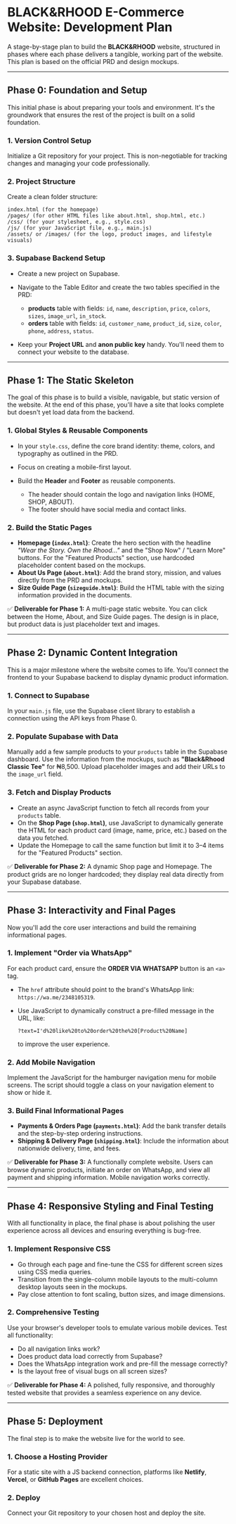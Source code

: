 # BLACK&RHOOD E-Commerce Website: Development Plan

A stage-by-stage plan to build the **BLACK&RHOOD** website, structured in phases where each phase delivers a tangible, working part of the website. This plan is based on the official PRD and design mockups.

---

## **Phase 0: Foundation and Setup**

This initial phase is about preparing your tools and environment. It's the groundwork that ensures the rest of the project is built on a solid foundation.

### **1. Version Control Setup**

Initialize a Git repository for your project. This is non-negotiable for tracking changes and managing your code professionally.

### **2. Project Structure**

Create a clean folder structure:

```
index.html (for the homepage)
/pages/ (for other HTML files like about.html, shop.html, etc.)
/css/ (for your stylesheet, e.g., style.css)
/js/ (for your JavaScript file, e.g., main.js)
/assets/ or /images/ (for the logo, product images, and lifestyle visuals)
```

### **3. Supabase Backend Setup**

* Create a new project on Supabase.
* Navigate to the Table Editor and create the two tables specified in the PRD:

  * **products** table with fields: `id`, `name`, `description`, `price`, `colors`, `sizes`, `image_url`, `in_stock`.
  * **orders** table with fields: `id`, `customer_name`, `product_id`, `size`, `color`, `phone`, `address`, `status`.
* Keep your **Project URL** and **anon public key** handy. You'll need them to connect your website to the database.

---

## **Phase 1: The Static Skeleton**

The goal of this phase is to build a visible, navigable, but static version of the website. At the end of this phase, you'll have a site that looks complete but doesn't yet load data from the backend.

### **1. Global Styles & Reusable Components**

* In your `style.css`, define the core brand identity: theme, colors, and typography as outlined in the PRD.
* Focus on creating a mobile-first layout.
* Build the **Header** and **Footer** as reusable components.

  * The header should contain the logo and navigation links (HOME, SHOP, ABOUT).
  * The footer should have social media and contact links.

### **2. Build the Static Pages**

* **Homepage (`index.html`)**: Create the hero section with the headline *"Wear the Story. Own the Rhood..."* and the "Shop Now" / "Learn More" buttons. For the "Featured Products" section, use hardcoded placeholder content based on the mockups.
* **About Us Page (`about.html`)**: Add the brand story, mission, and values directly from the PRD and mockups.
* **Size Guide Page (`sizeguide.html`)**: Build the HTML table with the sizing information provided in the documents.

✅ **Deliverable for Phase 1:** A multi-page static website. You can click between the Home, About, and Size Guide pages. The design is in place, but product data is just placeholder text and images.

---

## **Phase 2: Dynamic Content Integration**

This is a major milestone where the website comes to life. You'll connect the frontend to your Supabase backend to display dynamic product information.

### **1. Connect to Supabase**

In your `main.js` file, use the Supabase client library to establish a connection using the API keys from Phase 0.

### **2. Populate Supabase with Data**

Manually add a few sample products to your `products` table in the Supabase dashboard. Use the information from the mockups, such as **"Black&Rhood Classic Tee"** for ₦8,500. Upload placeholder images and add their URLs to the `image_url` field.

### **3. Fetch and Display Products**

* Create an async JavaScript function to fetch all records from your `products` table.
* On the **Shop Page (`shop.html`)**, use JavaScript to dynamically generate the HTML for each product card (image, name, price, etc.) based on the data you fetched.
* Update the Homepage to call the same function but limit it to 3–4 items for the "Featured Products" section.

✅ **Deliverable for Phase 2:** A dynamic Shop page and Homepage. The product grids are no longer hardcoded; they display real data directly from your Supabase database.

---

## **Phase 3: Interactivity and Final Pages**

Now you'll add the core user interactions and build the remaining informational pages.

### **1. Implement "Order via WhatsApp"**

For each product card, ensure the **ORDER VIA WHATSAPP** button is an `<a>` tag.

* The `href` attribute should point to the brand's WhatsApp link: `https://wa.me/2348105319`.
* Use JavaScript to dynamically construct a pre-filled message in the URL, like:

  ```
  ?text=I'd%20like%20to%20order%20the%20[Product%20Name]
  ```

  to improve the user experience.

### **2. Add Mobile Navigation**

Implement the JavaScript for the hamburger navigation menu for mobile screens. The script should toggle a class on your navigation element to show or hide it.

### **3. Build Final Informational Pages**

* **Payments & Orders Page (`payments.html`)**: Add the bank transfer details and the step-by-step ordering instructions.
* **Shipping & Delivery Page (`shipping.html`)**: Include the information about nationwide delivery, time, and fees.

✅ **Deliverable for Phase 3:** A functionally complete website. Users can browse dynamic products, initiate an order on WhatsApp, and view all payment and shipping information. Mobile navigation works correctly.

---

## **Phase 4: Responsive Styling and Final Testing**

With all functionality in place, the final phase is about polishing the user experience across all devices and ensuring everything is bug-free.

### **1. Implement Responsive CSS**

* Go through each page and fine-tune the CSS for different screen sizes using CSS media queries.
* Transition from the single-column mobile layouts to the multi-column desktop layouts seen in the mockups.
* Pay close attention to font scaling, button sizes, and image dimensions.

### **2. Comprehensive Testing**

Use your browser's developer tools to emulate various mobile devices.
Test all functionality:

* Do all navigation links work?
* Does product data load correctly from Supabase?
* Does the WhatsApp integration work and pre-fill the message correctly?
* Is the layout free of visual bugs on all screen sizes?

✅ **Deliverable for Phase 4:** A polished, fully responsive, and thoroughly tested website that provides a seamless experience on any device.

---

## **Phase 5: Deployment**

The final step is to make the website live for the world to see.

### **1. Choose a Hosting Provider**

For a static site with a JS backend connection, platforms like **Netlify**, **Vercel**, or **GitHub Pages** are excellent choices.

### **2. Deploy**

Connect your Git repository to your chosen host and deploy the site.
